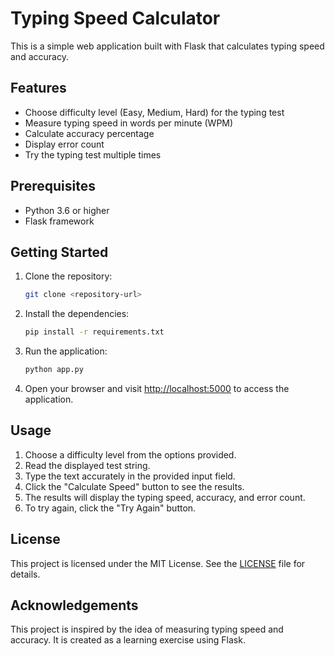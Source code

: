 # Typing Speed Calculator

This is a simple web application built with Flask that calculates typing speed and accuracy.

## Features

- Choose difficulty level (Easy, Medium, Hard) for the typing test
- Measure typing speed in words per minute (WPM)
- Calculate accuracy percentage
- Display error count
- Try the typing test multiple times

## Prerequisites

- Python 3.6 or higher
- Flask framework

## Getting Started

1. Clone the repository:

    ```bash
    git clone <repository-url>
    ```

2. Install the dependencies:

    ```bash
    pip install -r requirements.txt
    ```

3. Run the application:

    ```bash
    python app.py
    ```

4. Open your browser and visit [http://localhost:5000](http://localhost:5000) to access the application.

## Usage

1. Choose a difficulty level from the options provided.
2. Read the displayed test string.
3. Type the text accurately in the provided input field.
4. Click the "Calculate Speed" button to see the results.
5. The results will display the typing speed, accuracy, and error count.
6. To try again, click the "Try Again" button.

## License

This project is licensed under the MIT License. See the [LICENSE](LICENSE) file for details.

## Acknowledgements

This project is inspired by the idea of measuring typing speed and accuracy. It is created as a learning exercise using Flask.

